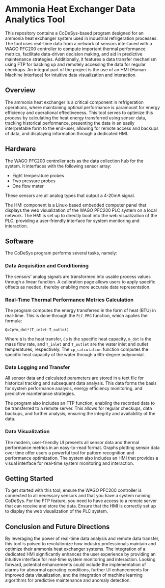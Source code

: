 # Ammonia Heat Exchanger Data Analytics Tool

This repository contains a CoDeSys-based program designed for an ammonia heat exchanger system used in industrial refrigeration processes. The tool uses real-time data from a network of sensors interfaced with a WAGO PFC200 controller to compute important thermal performance metrics, facilitate data-driven decision making, and aid in predictive maintenance strategies. Additionally, it features a data transfer mechanism using FTP for backing up and remotely accessing the data for regular checkups. An integral part of the project is the use of an HMI (Human Machine Interface) for intuitive data visualization and interaction.

## Overview

The ammonia heat exchanger is a critical component in refrigeration operations, where maintaining optimal performance is paramount for energy efficiency and operational effectiveness. This tool serves to optimize this process by calculating the heat energy transferred using sensor data, tracking historical performance, presenting the data in an easily interpretable form to the end-user, allowing for remote access and backups of data, and displaying information through a dedicated HMI.

## Hardware

The WAGO PFC200 controller acts as the data collection hub for the system. It interfaces with the following sensor array:
- Eight temperature probes
- Two pressure probes
- One flow meter

These sensors are all analog types that output a 4-20mA signal.

The HMI component is a Linux-based embedded computer panel that displays the web visualization of the WAGO PFC200 PLC system on a local network. The HMI is set up to directly boot into the web visualization of the PLC, providing a user-friendly interface for system monitoring and interaction.

## Software 

The CoDeSys program performs several tasks, namely:

### Data Acquisition and Conditioning

The sensors' analog signals are transformed into usable process values through a linear function. A calibration page allows users to apply specific offsets as needed, thereby enabling more accurate data representation.

### Real-Time Thermal Performance Metrics Calculation

The program computes the energy transferred in the form of heat (BTU) in real-time. This is done through the `PLC_PRG` function, which applies the formula:

`Q=Cp*m_dot*(T_inlet-T_outlet)`

Where `Q` is the heat transfer, `Cp` is the specific heat capacity, `m_dot` is the mass flow rate, and `T_inlet` and `T_outlet` are the water inlet and outlet temperatures, respectively. The `cp_calculation` function computes the specific heat capacity of the water through a 6th-degree polynomial.

### Data Logging and Transfer

All sensor data and calculated parameters are stored in a text file for historical tracking and subsequent data analysis. This data forms the basis for system performance analysis, energy efficiency monitoring, and predictive maintenance strategies.

The program also includes an FTP function, enabling the recorded data to be transferred to a remote server. This allows for regular checkups, data backups, and further analysis, ensuring the integrity and availability of the data.

### Data Visualization 

The modern, user-friendly UI presents all sensor data and thermal performance metrics in an easy-to-read format. Graphs plotting sensor data over time offer users a powerful tool for pattern recognition and performance optimization. The system also includes an HMI that provides a visual interface for real-time system monitoring and interaction.

## Getting Started

To get started with this tool, ensure the WAGO PFC200 controller is connected to all necessary sensors and that you have a system running CoDeSys. For the FTP feature, you need to have access to a remote server that can receive and store the data. Ensure that the HMI is correctly set up to display the web visualization of the PLC system.

## Conclusion and Future Directions

By leveraging the power of real-time data analysis and remote data transfer, this tool is poised to revolutionize how industry professionals maintain and optimize their ammonia heat exchanger systems. The integration of a dedicated HMI significantly enhances the user experience by providing an intuitive interface for real-time system monitoring and interaction. Looking forward, potential enhancements could include the implementation of alarms for abnormal operating conditions, further UI enhancements for improved data visualization, and the integration of machine learning algorithms for predictive maintenance and anomaly detection.

